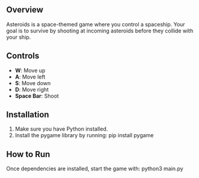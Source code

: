 ## Overview

Asteroids is a space-themed game where you control a spaceship. Your goal is to survive by shooting at incoming asteroids before they collide with your ship.

## Controls

- **W**: Move up
- **A**: Move left
- **S**: Move down
- **D**: Move right
- **Space Bar**: Shoot

## Installation

1. Make sure you have Python installed.
2. Install the pygame library by running:
   pip install pygame

## How to Run

Once dependencies are installed, start the game with:
python3 main.py
